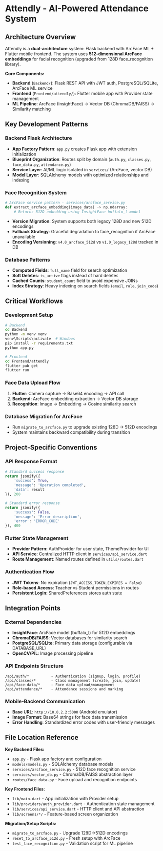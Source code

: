 # Attendly - AI-Powered Attendance System

## Architecture Overview

Attendly is a **dual-architecture** system: Flask backend with ArcFace ML + Flutter mobile frontend. The system uses **512-dimensional ArcFace embeddings** for facial recognition (upgraded from 128D face_recognition library).

**Core Components:**
- **Backend** (`Backend/`): Flask REST API with JWT auth, PostgreSQL/SQLite, ArcFace ML service
- **Frontend** (`Frontend/attendly/`): Flutter mobile app with Provider state management  
- **ML Pipeline**: ArcFace (InsightFace) → Vector DB (ChromaDB/FAISS) → Similarity matching

## Key Development Patterns

### Backend Flask Architecture
- **App Factory Pattern**: `app.py` creates Flask app with extension initialization
- **Blueprint Organization**: Routes split by domain (`auth.py`, `classes.py`, `face_data.py`, `attendance.py`)
- **Service Layer**: AI/ML logic isolated in `services/` (ArcFace, vector DB)
- **Model Layer**: SQLAlchemy models with optimized relationships and indexing

### Face Recognition System
```python
# ArcFace service pattern - services/arcface_service.py
def extract_arcface_embedding(image_data) -> np.ndarray:
    # Returns 512D embedding using InsightFace buffalo_l model
```
- **Version Migration**: System supports both legacy 128D and new 512D encodings
- **Fallback Strategy**: Graceful degradation to face_recognition if ArcFace unavailable
- **Encoding Versioning**: `v4.0_arcface_512d` vs `v1.0_legacy_128d` tracked in DB

### Database Patterns
- **Computed Fields**: `full_name` field for search optimization
- **Soft Deletes**: `is_active` flags instead of hard deletes
- **Cached Counts**: `student_count` field to avoid expensive JOINs
- **Index Strategy**: Heavy indexing on search fields (`email`, `role`, `join_code`)

## Critical Workflows

### Development Setup
```bash
# Backend
cd Backend
python -m venv venv
venv\Scripts\activate  # Windows
pip install -r requirements.txt
python app.py

# Frontend  
cd Frontend/attendly
flutter pub get
flutter run
```

### Face Data Upload Flow
1. **Flutter**: Camera capture → Base64 encoding → API call
2. **Backend**: ArcFace embedding extraction → Vector DB storage
3. **Recognition**: Image → Embedding → Cosine similarity search

### Database Migration for ArcFace
- Run `migrate_to_arcface.py` to upgrade existing 128D → 512D encodings
- System maintains backward compatibility during transition

## Project-Specific Conventions

### API Response Format
```python
# Standard success response
return jsonify({
    'success': True,
    'message': 'Operation completed',
    'data': result
}), 200

# Standard error response  
return jsonify({
    'success': False,
    'message': 'Error description',
    'error': 'ERROR_CODE'
}), 400
```

### Flutter State Management
- **Provider Pattern**: AuthProvider for user state, ThemeProvider for UI
- **API Service**: Centralized HTTP client in `services/api_service.dart`
- **Route Management**: Named routes defined in `utils/routes.dart`

### Authentication Flow
- **JWT Tokens**: No expiration (`JWT_ACCESS_TOKEN_EXPIRES = False`)
- **Role-based Access**: Teacher vs Student permissions in routes
- **Persistent Login**: SharedPreferences stores auth state

## Integration Points

### External Dependencies
- **InsightFace**: ArcFace model (buffalo_l) for 512D embeddings
- **ChromaDB/FAISS**: Vector databases for similarity search
- **PostgreSQL/SQLite**: Primary data storage (configurable via DATABASE_URL)
- **OpenCV/PIL**: Image processing pipeline

### API Endpoints Structure
```
/api/auth/*          - Authentication (signup, login, profile)
/api/classes/*       - Class management (create, join, update)  
/api/face-data/*     - Face data upload/management
/api/attendance/*    - Attendance sessions and marking
```

### Mobile-Backend Communication
- **Base URL**: `http://10.0.2.2:5000` (Android emulator)
- **Image Format**: Base64 strings for face data transmission
- **Error Handling**: Standardized error codes with user-friendly messages

## File Location Reference

**Key Backend Files:**
- `app.py` - Flask app factory and configuration
- `models/models.py` - SQLAlchemy database models
- `services/arcface_service.py` - 512D face recognition service
- `services/vector_db.py` - ChromaDB/FAISS abstraction layer
- `routes/face_data.py` - Face upload and recognition endpoints

**Key Frontend Files:**
- `lib/main.dart` - App initialization with Provider setup
- `lib/providers/auth_provider.dart` - Authentication state management
- `lib/services/api_service.dart` - HTTP client and API abstraction
- `lib/screens/*/` - Feature-based screen organization

**Migration/Setup Scripts:**
- `migrate_to_arcface.py` - Upgrade 128D→512D encodings
- `reset_to_arcface_512d.py` - Fresh setup with ArcFace
- `test_face_recognition.py` - Validation script for ML pipeline